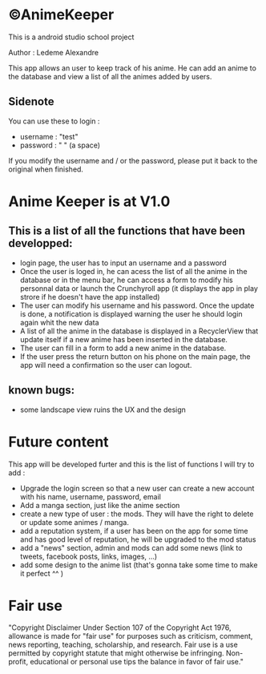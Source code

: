 # ©AnimeKeeper 
This is a android studio school project

Author : Ledeme Alexandre

This app allows an user to keep track of his anime. He can add an anime to the database and view a list of all the animes added by users.

## Sidenote

You can use these to login :
- username : "test"
- password : " " (a space)

If you modify the username and / or the password, please put it back to the original when finished.

# Anime Keeper is at V1.0

## This is a list of all the functions that have been developped:
- login page, the user has to input an username and a password
- Once the user is loged in, he can acess the list of all the anime in the database or in the menu bar, he can access a form to modify his personnal data or launch the Crunchyroll app (it displays the app in play strore if he doesn't have the app installed)
- The user can modify his username and his password. Once the update is done, a notification is displayed warning the user he should login again whit the new data
- A list of all the anime in the database is displayed in a RecyclerView that update itself if a new anime has been inserted in the database.
- The user can fill in a form to add a new anime in the database.
- If the user press the return button on his phone on the main page, the app will need a confirmation so the user can logout.

## known bugs:
- some landscape view ruins the UX and the design

# Future content

This app will be developed furter and this is the list of functions I will try to add :
- Upgrade the login screen so that a new user can create a new account with his name, username, password, email
- Add a manga section, just like the anime section
- create a new type of user : the mods. They will have the right to delete or update some animes / manga.
- add a reputation system, if a user has been on the app for some time and has good level of reputation, he will be upgraded to the mod status
- add a "news" section, admin and mods can add some news (link to tweets, facebook posts, links, images, ...)
- add some design to the anime list (that's gonna take some time to make it perfect ^^ )


# Fair use

"Copyright Disclaimer Under Section 107 of the Copyright Act 1976, allowance is made for "fair use" for purposes such as criticism, comment, news reporting, teaching, scholarship, and research. Fair use is a use permitted by copyright statute that might otherwise be infringing. Non-profit, educational or personal use tips the balance in favor of fair use."
